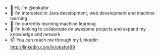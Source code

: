 - 👋 Hi, I’m @eokafor
- 👀 I’m interested in Java development, web development and machine learning 
- 🌱 I’m currently learning machine learning 
- 💞️ I’m looking to collaborate on awesome projects and expand my knowledge and network
- 📫 You can reach me through my LinkedIn: http://linkedin.com/in/okafor99

<!---
eokafor/eokafor is a ✨ special ✨ repository because its `README.md` (this file) appears on your GitHub profile.
You can click the Preview link to take a look at your changes.
--->
